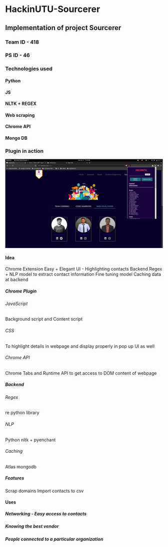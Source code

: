 # HackinUTU-Sourcerer


## Implementation of project Sourcerer
### Team ID - 418
### PS ID - 46

### Technologies used 
#### Python
#### JS
#### NLTK + REGEX
#### Web scraping
#### Chrome API
#### Mongo DB



### Plugin in action
![ext](https://github.com/PrajwalAdsul/HackinUTU-Sourcerer/blob/main/screenshots/extension.png)


#### Idea

Chrome Extension
Easy + Elegant UI - Highlighting contacts
Backend Regex + NLP model to extract contact information
Fine tuning model
Caching data at backend


##### Chrome Plugin
###### JavaScript
Background script and Content script
###### CSS
To highlight details in webpage and display properly in pop up UI as well
###### Chrome API
Chrome Tabs and Runtime API to get access to DOM content of webpage


##### Backend
###### Regex
re python library
###### NLP
Python nltk + pyenchant  
###### Caching
Atlas mongodb

##### Features
Scrap domains
Import contacts to csv


#### Uses
##### Networking - Easy access to contacts
##### Knowing the best vendor
##### People connected to a particular organization





